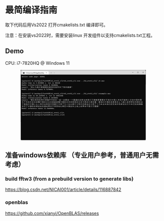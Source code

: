 # 最简编译指南

取下代码后用Vs2022 打开cmakelists.txt 编译即可。

注意：在安装vs2022时，需要安装linux 开发组件以支持cmakelists.txt工程。


## Demo
CPU:  i7-7820HQ @ Windows 11

<div align="center">
    <img src="images/sample.png" width="80%" height="80%">
</div>



## 准备windows依赖库 （专业用户参考，普通用户无需考虑）



### build fftw3 (from a prebuild version to generate libs)

https://blog.csdn.net/NICAI001/article/details/116887842


### openblas

https://github.com/xianyi/OpenBLAS/releases
